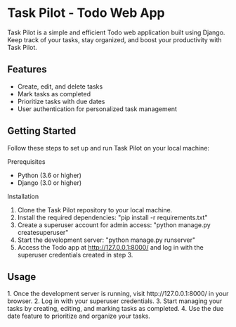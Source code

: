 <h1>Task Pilot - Todo Web App</h1>

Task Pilot is a simple and efficient Todo web application built using Django. Keep track of your tasks, stay organized, and boost your productivity with Task Pilot.

 <h2>Features</h2>

- Create, edit, and delete tasks
- Mark tasks as completed
- Prioritize tasks with due dates
- User authentication for personalized task management

<h2>Getting Started</h2>

Follow these steps to set up and run Task Pilot on your local machine:

Prerequisites

- Python (3.6 or higher)
- Django (3.0 or higher)

</h2>Installation</h2>

1. Clone the Task Pilot repository to your local machine.
2. Install the required dependencies: "pip install -r requirements.txt"
3. Create a superuser account for admin access: "python manage.py createsuperuser"
4. Start the development server: "python manage.py runserver"
5. Access the Todo app at http://127.0.0.1:8000/ and log in with the superuser credentials created in step 3.

<h2>Usage</h2>
1. Once the development server is running, visit http://127.0.0.1:8000/ in your browser.
2. Log in with your superuser credentials.
3. Start managing your tasks by creating, editing, and marking tasks as completed.
4. Use the due date feature to prioritize and organize your tasks.
